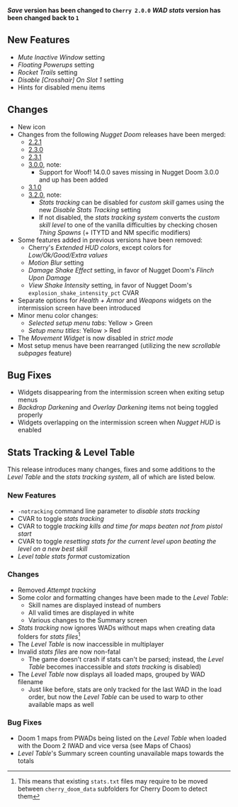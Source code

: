 **_Save_ version has been changed to `Cherry 2.0.0`**
**_WAD stats_ version has been changed back to `1`**

## New Features

- _Mute Inactive Window_ setting
- _Floating Powerups_ setting
- _Rocket Trails_ setting
- _Disable [Crosshair] On Slot 1_ setting
- Hints for disabled menu items

## Changes

- New icon
- Changes from the following _Nugget Doom_ releases have been merged:
	- [2.2.1](https://github.com/MrAlaux/Nugget-Doom/releases/tag/nugget-doom-2.2.1)
	- [2.3.0](https://github.com/MrAlaux/Nugget-Doom/releases/tag/nugget-doom-2.3.0)
	- [2.3.1](https://github.com/MrAlaux/Nugget-Doom/releases/tag/nugget-doom-2.3.1)
	- [3.0.0](https://github.com/MrAlaux/Nugget-Doom/releases/tag/nugget-doom-3.0.0), note:
		- Support for Woof! 14.0.0 saves missing in Nugget Doom 3.0.0 and up has been added
	- [3.1.0](https://github.com/MrAlaux/Nugget-Doom/releases/tag/nugget-doom-3.1.0)
	- [3.2.0](https://github.com/MrAlaux/Nugget-Doom/releases/tag/nugget-doom-3.2.0), note:
		- _Stats tracking_ can be disabled for _custom skill_ games using the new _Disable Stats Tracking_ setting
		- If not disabled, the _stats tracking system_ converts the _custom skill level_ to one of the vanilla difficulties by checking chosen _Thing Spawns_ (+ ITYTD and NM specific modifiers)
- Some features added in previous versions have been removed:
	- Cherry's _Extended HUD colors_, except colors for _Low/Ok/Good/Extra values_
	- _Motion Blur_ setting
	- _Damage Shake Effect_ setting, in favor of Nugget Doom's _Flinch Upon Damage_
	- _View Shake Intensity_ setting, in favor of Nugget Doom's `explosion_shake_intensity_pct` CVAR
- Separate options for _Health + Armor_ and _Weapons_ widgets on the intermission screen have been introduced
- Minor menu color changes:
	- _Selected setup menu tabs_: Yellow > Green
	- _Setup menu titles_: Yellow > Red
- The _Movement Widget_ is now disabled in _strict mode_
- Most setup menus have been rearranged (utilizing the new _scrollable subpages_ feature)

## Bug Fixes

- Widgets disappearing from the intermission screen when exiting setup menus
- _Backdrop Darkening_ and _Overlay Darkening_ items not being toggled properly
- Widgets overlapping on the intermission screen when _Nugget HUD_ is enabled

## Stats Tracking & Level Table

This release introduces many changes, fixes and some additions to the _Level Table_ and the _stats tracking system_, all of which are listed below.

### New Features

- `-notracking` command line parameter to _disable stats tracking_
- CVAR to toggle _stats tracking_
- CVAR to toggle _tracking kills and time for maps beaten not from pistol start_
- CVAR to toggle _resetting stats for the current level upon beating the level on a new best skill_
- _Level table stats format_ customization

### Changes

- Removed _Attempt tracking_
- Some color and formatting changes have been made to the _Level Table_:
	- Skill names are displayed instead of numbers
	- All valid times are displayed in white
	- Various changes to the Summary screen
- _Stats tracking_ now ignores WADs without maps when creating data folders for _stats files_[^1]
- The _Level Table_ is now inaccessible in multiplayer
- Invalid _stats files_ are now non-fatal
	- The game doesn't crash if stats can't be parsed; instead, the _Level Table_ becomes inaccessible and _stats tracking_ is disabled)
- The _Level Table_ now displays all loaded maps, grouped by WAD filename
	- Just like before, stats are only tracked for the last WAD in the load order, but now the _Level Table_ can be used to warp to other available maps as well

### Bug Fixes

- Doom 1 maps from PWADs being listed on the _Level Table_ when loaded with the Doom 2 IWAD and vice versa (see Maps of Chaos)
- _Level Table_'s Summary screen counting unavailable maps towards the totals

[^1]: This means that existing `stats.txt` files may require to be moved between `cherry_doom_data` subfolders for Cherry Doom to detect them
